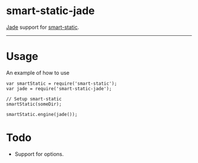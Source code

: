 smart-static-jade
==============

[Jade](http://npmjs.org/packages/jade) support for [smart-static](http://github.com/trenskow/smart-static.js).

----

# Usage

An example of how to use

    var smartStatic = require('smart-static');
    var jade = require('smart-static-jade');
    
    // Setup smart-static
    smartStatic(someDir);
    
    smartStatic.engine(jade());

# Todo

* Support for options.
